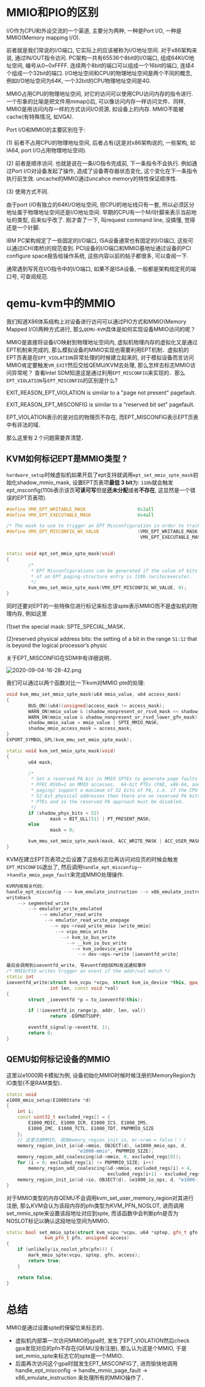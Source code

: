
# MMIO和PIO的区别

I/O作为CPU和外设交流的一个渠道, 主要分为两种, 一种是Port I/O, 一种是MMIO(Memory mapping I/O).  

前者就是我们常说的I/O端口, 它实际上的应该被称为I/O地址空间.  对于x86架构来说, 通过IN/OUT指令访问. PC架构一共有65536个8bit的I/O端口, 组成64KI/O地址空间, 编号从0~0xFFFF. 连续两个8bit的端口可以组成一个16bit的端口, 连续4个组成一个32bit的端口. I/O地址空间和CPU的物理地址空间是两个不同的概念, 例如I/O地址空间为64K, 一个32bit的CPU物理地址空间是4G.  

MMIO占用CPU的物理地址空间, 对它的访问可以使用CPU访问内存的指令进行. 一个形象的比喻是把文件用mmap()后, 可以像访问内存一样访问文件、同样, MMIO是用访问内存一样的方式访问I/O资源, 如设备上的内存. MMIO不能被cache(有特殊情况, 如VGA).  

Port I/O和MMIO的主要区别在于: 

(1) 前者不占用CPU的物理地址空间, 后者占有(这是对x86架构说的, 一些架构, 如IA64, port I/O占用物理地址空间). 

(2) 前者是顺序访问. 也就是说在一条I/O指令完成前, 下一条指令不会执行. 例如通过Port I/O对设备发起了操作, 造成了设备寄存器状态变化, 这个变化在下一条指令执行前生效. uncache的MMIO通过uncahce memory的特性保证顺序性. 

(3) 使用方式不同.  

由于port I/O有独立的64KI/O地址空间, 但CPU的地址线只有一套, 所以必须区分地址属于物理地址空间还是I/O地址空间. 早期的CPU有一个M/I针脚来表示当前地址的类型, 后来似乎改了. 刚才查了一下, 叫request command line, 没搞懂, 觉得还是一个针脚. 

IBM PC架构规定了一些固定的I/O端口, ISA设备通常也有固定的I/O端口, 这些可以通过ICH(南桥)的规范查到. PCI设备的I/O端口和MMIO基地址通过设备的PCI configure space报告给操作系统, 这些内容以前的帖子都很多, 可以查阅一下.  

通常遇到写死在I/O指令中的I/O端口, 如果不是ISA设备, 一般都是架构规定死的端口号, 可查阅规范. 

# qemu-kvm中的MMIO

我们知道X86体系结构上对设备进行访问可以通过PIO方式和MMIO(Memory Mapped I/O)两种方式进行,  那么`QEMU-KVM`具体是如何实现设备MMIO访问的呢？

MMIO是直接将设备I/O映射到物理地址空间内, 虚拟机物理内存的虚拟化又是通过EPT机制来完成的,  那么模拟设备的MMIO实现也需要利用EPT机制．虚拟机的EPT页表是在`EPT_VIOLATION`异常处理的时候建立起来的,  对于模拟设备而言访问MMIO肯定要触发`VM_EXIT`然后交给QEMU/KVM去处理, 那么怎样去标志MMIO访问异常呢？ 查看Intel SDM知道这是通过利用`EPT_MISCONFIG`来实现的．那么`EPT_VIOLATION`与`EPT_MISCONFIG`的区别是什么?

EXIT_REASON_EPT_VIOLATION is similar to a "page not present" pagefault.

EXIT_REASON_EPT_MISCONFIG is similar to a "reserved bit set" pagefault.

EPT_VIOLATION表示的是对应的物理页不存在, 而EPT_MISCONFIG表示EPT页表中有非法的域．

那么这里有２个问题需要弄清楚．

## KVM如何标记EPT是MMIO类型 ?

`hardware_setup`时候虚拟机如果开启了ept支持就调用`ept_set_mmio_spte_mask`初始化shadow_mmio_mask,  设置EPT页表项**最低 3 bit**为: `110b`就会触发ept_msconfig(110b表示该页**可读可写**但是**还未分配**或者**不存在**, 这显然是一个错误的EPT页表项).

```cpp
#define VMX_EPT_WRITABLE_MASK                   0x2ull
#define VMX_EPT_EXECUTABLE_MASK                 0x4ull

/* The mask to use to trigger an EPT Misconfiguration in order to track MMIO */
#define VMX_EPT_MISCONFIG_WX_VALUE              (VMX_EPT_WRITABLE_MASK |       \
                                                 VMX_EPT_EXECUTABLE_MASK)


static void ept_set_mmio_spte_mask(void)
{
        /*
         * EPT Misconfigurations can be generated if the value of bits 2:0
         * of an EPT paging-structure entry is 110b (write/execute).
         */
        kvm_mmu_set_mmio_spte_mask(VMX_EPT_MISCONFIG_WX_VALUE, 0);
}
```

同时还要对EPT的一些特殊位进行标记来标志该spte表示MMIO而不是虚拟机的物理内存, 例如这里

(1)set the special mask:  SPTE_SPECIAL_MASK．

(2)reserved physical address bits:  the setting of a bit in the range `51:12` that is beyond the logical processor’s physic

关于EPT_MISCONFIG在SDM中有详细说明．

![2020-09-04-16-28-42.png](./images/2020-09-04-16-28-42.png)

我们可以通过以两个函数对比一下kvm对MMIO pte的处理: 

```cpp
void kvm_mmu_set_mmio_spte_mask(u64 mmio_value, u64 access_mask)
{
        BUG_ON((u64)(unsigned)access_mask != access_mask);
        WARN_ON(mmio_value & (shadow_nonpresent_or_rsvd_mask << shadow_nonpresent_or_rsvd_mask_len));
        WARN_ON(mmio_value & shadow_nonpresent_or_rsvd_lower_gfn_mask);
        shadow_mmio_value = mmio_value | SPTE_MMIO_MASK;
        shadow_mmio_access_mask = access_mask;
}
EXPORT_SYMBOL_GPL(kvm_mmu_set_mmio_spte_mask);

static void kvm_set_mmio_spte_mask(void)
{
        u64 mask;

        /*
         * Set a reserved PA bit in MMIO SPTEs to generate page faults with
         * PFEC.RSVD=1 on MMIO accesses.  64-bit PTEs (PAE, x86-64, and EPT
         * paging) support a maximum of 52 bits of PA, i.e. if the CPU supports
         * 52-bit physical addresses then there are no reserved PA bits in the
         * PTEs and so the reserved PA approach must be disabled.
         */
        if (shadow_phys_bits < 52)
                mask = BIT_ULL(51) | PT_PRESENT_MASK;
        else
                mask = 0;

        kvm_mmu_set_mmio_spte_mask(mask, ACC_WRITE_MASK | ACC_USER_MASK);
}
```

KVM在建立EPT页表项之后设置了这些标志位再访问对应页的时候会触发`EPT_MISCONFIG`退出了, 然后调用`handle_ept_misconfig`-->`handle_mmio_page_fault`来完成MMIO处理操作. 

```cpp
KVM内核相关代码: 
handle_ept_misconfig --> kvm_emulate_instruction --> x86_emulate_instruction --> x86_emulate_insn
writeback
    --> segmented_write
        --> emulator_write_emulated
            --> emulator_read_write
              --> emulator_read_write_onepage
                --> ops->read_write_mmio [write_mmio]
                  --> vcpu_mmio_write
                    --> kvm_io_bus_write
                      --> __kvm_io_bus_write
                        --> kvm_iodevice_write
                          --> dev->ops->write [ioeventfd_write]

最后会调用到ioeventfd_write, 写eventfd给QEMU发送通知事件
/* MMIO/PIO writes trigger an event if the addr/val match */
static int
ioeventfd_write(struct kvm_vcpu *vcpu, struct kvm_io_device *this, gpa_t addr,
                int len, const void *val)
{
        struct _ioeventfd *p = to_ioeventfd(this);

        if (!ioeventfd_in_range(p, addr, len, val))
                return -EOPNOTSUPP;

        eventfd_signal(p->eventfd, 1);
        return 0;
}
```

## QEMU如何标记设备的MMIO

这里以e1000网卡模拟为例, 设备初始化MMIO时候时候注册的MemoryRegion为IO类型(不是RAM类型)．

```cpp
static void
e1000_mmio_setup(E1000State *d)
{
    int i;
    const uint32_t excluded_regs[] = {
        E1000_MDIC, E1000_ICR, E1000_ICS, E1000_IMS,
        E1000_IMC, E1000_TCTL, E1000_TDT, PNPMMIO_SIZE
    };
    // 这里注册MMIO, 调用memory_region_init_io, mr->ram = false！！！
    memory_region_init_io(&d->mmio, OBJECT(d), &e1000_mmio_ops, d,
                          "e1000-mmio", PNPMMIO_SIZE);
    memory_region_add_coalescing(&d->mmio, 0, excluded_regs[0]);
    for (i = 0; excluded_regs[i] != PNPMMIO_SIZE; i++)
        memory_region_add_coalescing(&d->mmio, excluded_regs[i] + 4,
                                     excluded_regs[i+1] - excluded_regs[i] - 4);
    memory_region_init_io(&d->io, OBJECT(d), &e1000_io_ops, d, "e1000-io", IOPORT_SIZE);
}
```

对于MMIO类型的内存QEMU不会调用kvm_set_user_memory_region对其进行注册,  那么KVM会认为该段内存的pfn类型为KVM_PFN_NOSLOT,  进而调用set_mmio_spte来设置该段地址对应到spte,  而该函数中会判断pfn是否为NOSLOT标记以确认这段地址空间为MMIO．

```cpp
static bool set_mmio_spte(struct kvm_vcpu *vcpu, u64 *sptep, gfn_t gfn,
              kvm_pfn_t pfn, unsigned access)
{
    if (unlikely(is_noslot_pfn(pfn))) {
        mark_mmio_spte(vcpu, sptep, gfn, access);
        return true;
    }

    return false;
}
```

# 总结

MMIO是通过设置spte的保留位来标志的．

* 虚拟机内部第一次访问MMIO的gpa时, 发生了EPT_VIOLATION然后check gpa发现对应的pfn不存在(QEMU没有注册), 那么认为这是个MMIO, 于是set_mmio_spte来标志它的spte是一个MMIO．
*  后面再次访问这个gpa时就发生EPT_MISCONFIG了, 进而愉快地调用handle_ept_misconfig -> handle_mmio_page_fault -> x86_emulate_instruction 来处理所有的MMIO操作了．
